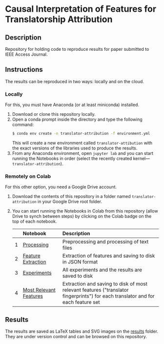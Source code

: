 # Causal Interpretation of Features for Translatorship Attribution
## Description
Repository for holding code to reproduce results for paper submitted to IEEE Access Journal.

## Instructions

The results can be reproduced in two ways: locally and on the cloud.

### Locally

For this, you must have Anaconda (or at least miniconda) installed.

1. Download or clone this repository locally.
1. Open a conda prompt inside the directory and type the following command:
    ``` bash
    $ conda env create -n translator-attribution -f environment.yml
    ```   
    This will create a new environment called `translator-attibution` with the exact versions of the libraries used to produce the results.
1. From any Anaconda environment, open `jupyter lab` and you can start running the Notebooks in order (select the recently created kernel&mdash;`translator-attribution`).

### Remotely on Colab

For this other option, you need a Google Drive account.
    
1. Download the contents of this repository in a folder named `translator-attribution` in your Google Drive root folder.
1. You can start running the Notebooks in Colab from this repository (allow Drive to synch between steps) by clicking on the Colab badge on the top of each notebook.

    |  |              Notebook                  | Description |
    |:--|:--------------------------------------|:------------|
    |1| [Processing](./01Processing.ipynb) | Preprocessing and processing of text files |
    |2| [Feature Extraction](./02Feature_Extraction.ipynb)| Extraction of features and saving to disk in JSON format |
    |3| [Experiments](./03Experiments.ipynb) | All experiments and the results are saved to disk |
    |4| [Most Relevant Features](./04Extraction_Most_Relevant_Features.ipynb) | Extraction and saving to disk of most relevant features ("translator fingerprints") for each translator and for each feature set |

## Results

The results are saved as LaTeX tables and SVG images on the [results](./results) folder. They are under version control and can be browsed on this repository. 
